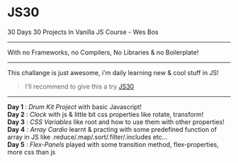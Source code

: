 # JS30
30 Days 30 Projects In Vanilla JS Course
                               - Wes Bos
___
With no Frameworks, no Compilers, No Libraries & no Boilerplate!
___
This challange is just awesome, i'm daily learning new & cool stuff in JS!
> I'll recommend to give this a try [JS30](https://javascript30.com/)
___
**Day 1** : _Drum Kit Project_ with basic Javascript!
<br />
**Day 2** : _Clock_ with js & little bit css properties like rotate, transform!
<br />
**Day 3** : _CSS Variables_ like root and how to use them with other properties!
<br />
**Day 4** : _Array Cardio_ learnt & practing with some predefined function of array in JS like .reduce/.map/.sort/.filter/.includes etc...
<br />
**Day 5** : _Flex-Panels_ played with some transition method, flex-properties, more css than js
